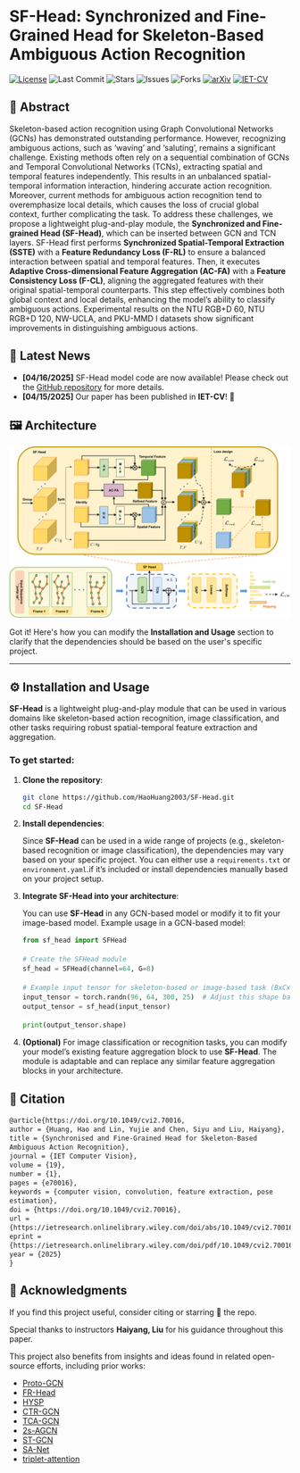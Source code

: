 # SF-Head: Synchronized and Fine-Grained Head for Skeleton-Based Ambiguous Action Recognition
[![License](https://img.shields.io/badge/license-Apache--2.0-green)](https://opensource.org/licenses/Apache-2.0) 
![Last Commit](https://img.shields.io/github/last-commit/HaoHuang2003/SF-Head) 
![Stars](https://img.shields.io/github/stars/HaoHuang2003/SF-Head?label=Stars&logo=github&color=blue)
![Issues](https://img.shields.io/github/issues/HaoHuang2003/SF-Head) 
![Forks](https://img.shields.io/github/forks/HaoHuang2003/SF-Head?label=Forks&logo=github&color=blue)
[![arXiv](https://img.shields.io/badge/arXiv-2412.02693-b31b1b)](https://arxiv.org/abs/2412.14833) 
[![IET-CV](https://img.shields.io/badge/IET--CV-DOI--10.1049%2Fcvi2.70016-blue)](https://ietresearch.onlinelibrary.wiley.com/doi/10.1049/cvi2.70016)

## 🌟 Abstract

Skeleton-based action recognition using Graph Convolutional Networks (GCNs) has demonstrated outstanding performance. However, recognizing ambiguous actions, such as ‘waving’ and ‘saluting’, remains a significant challenge. Existing methods often rely on a sequential combination of GCNs and Temporal Convolutional Networks (TCNs), extracting spatial and temporal features independently. This results in an unbalanced spatial-temporal information interaction, hindering accurate action recognition. Moreover, current methods for ambiguous action recognition tend to overemphasize local details, which causes the loss of crucial global context, further complicating the task. To address these challenges, we propose a lightweight plug-and-play module, the **Synchronized and Fine-grained Head (SF-Head)**, which can be inserted between GCN and TCN layers. SF-Head first performs **Synchronized Spatial-Temporal Extraction (SSTE)** with a **Feature Redundancy Loss (F-RL)** to ensure a balanced interaction between spatial and temporal features. Then, it executes **Adaptive Cross-dimensional Feature Aggregation (AC-FA)** with a **Feature Consistency Loss (F-CL)**, aligning the aggregated features with their original spatial-temporal counterparts. This step effectively combines both global context and local details, enhancing the model’s ability to classify ambiguous actions. Experimental results on the NTU RGB+D 60, NTU RGB+D 120, NW-UCLA, and PKU-MMD I datasets show significant improvements in distinguishing ambiguous actions. 

## 📰 Latest News

- **[04/16/2025]** SF-Head model code are now available! Please check out the [GitHub repository](https://github.com/HaoHuang2003/SF-Head) for more details. 
- **[04/15/2025]** Our paper has been published in **IET-CV**! 🎉

## 🖼️ Architecture

![main_121](assets/main_121.png)

Got it! Here's how you can modify the **Installation and Usage** section to clarify that the dependencies should be based on the user's specific project.

------

## ⚙️ Installation and Usage

**SF-Head** is a lightweight plug-and-play module that can be used in various domains like skeleton-based action recognition, image classification, and other tasks requiring robust spatial-temporal feature extraction and aggregation.

### To get started:

1. **Clone the repository**:

   ```bash
   git clone https://github.com/HaoHuang2003/SF-Head.git
   cd SF-Head
   ```

2. **Install dependencies**:

   Since **SF-Head** can be used in a wide range of projects (e.g., skeleton-based recognition or image classification), the dependencies may vary based on your specific project. You can either use a `requirements.txt` or `environment.yaml`.if it’s included or install dependencies manually based on your project setup.

3. **Integrate SF-Head into your architecture**:

   You can use **SF-Head** in any GCN-based model or modify it to fit your image-based model. Example usage in a GCN-based model:

   ```python
   from sf_head import SFHead
   
   # Create the SFHead module
   sf_head = SFHead(channel=64, G=8)
   
   # Example input tensor for skeleton-based or image-based task (BxCxTxV/BxCxHxW)
   input_tensor = torch.randn(96, 64, 300, 25)  # Adjust this shape based on your task
   output_tensor = sf_head(input_tensor)
   
   print(output_tensor.shape)
   ```

4. **(Optional)** For image classification or recognition tasks, you can modify your model’s existing feature aggregation block to use **SF-Head**. The module is adaptable and can replace any similar feature aggregation blocks in your architecture.

## 📑 Citation

```
@article{https://doi.org/10.1049/cvi2.70016,
author = {Huang, Hao and Lin, Yujie and Chen, Siyu and Liu, Haiyang},
title = {Synchronised and Fine-Grained Head for Skeleton-Based Ambiguous Action Recognition},
journal = {IET Computer Vision},
volume = {19},
number = {1},
pages = {e70016},
keywords = {computer vision, convolution, feature extraction, pose estimation},
doi = {https://doi.org/10.1049/cvi2.70016},
url = {https://ietresearch.onlinelibrary.wiley.com/doi/abs/10.1049/cvi2.70016},
eprint = {https://ietresearch.onlinelibrary.wiley.com/doi/pdf/10.1049/cvi2.70016},
year = {2025}
}
```

## 🙏 Acknowledgments

If you find this project useful, consider citing or starring 🌟 the repo.

Special thanks to instructors **Haiyang, Liu** for his guidance throughout this paper.

This project also benefits from insights and ideas found in related open-source efforts, including prior works:

- [Proto-GCN](https://github.com/firework8/ProtoGCN)
- [FR-Head](https://github.com/zhysora/FR-Head)
- [HYSP](https://github.com/paolomandica/HYSP)
- [CTR-GCN](https://github.com/Uason-Chen/CTR-GCN)
- [TCA-GCN](https://github.com/OrdinaryQin/TCA-GCN)
- [2s-AGCN](https://github.com/lshiwjx/2s-AGCN)
- [ST-GCN](https://github.com/yysijie/st-gcn)
- [SA-Net](https://github.com/wofmanaf/SA-Net)
- [triplet-attention](https://github.com/landskape-ai/triplet-attention)

